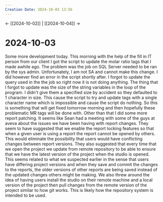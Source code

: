 ```yaml
---
Creation Date: 2024-10-03 13:56
---
```


<- [[2024-10-02]] | [[2024-10-04]]  ->

# 2024-10-03
Some more development today. This morning with the help of the fill in IT person from our client I got the script to update the molar ratio tags that I made awhile ago. The problem was the job on SQL Server needed to be ran by the sys admin. Unfortunately, I am not SA and cannot make this change. I did however find an error in the script shortly after. I forgot to update the query used in the the job so right now it is not doing anything.  The thing that I forgot to update was the size of the string variables in the loop of the program. I didn't give them a specified size by accident so they defaulted to 1 character in size. This cause the script to try and update tags with a single character name which is impossible and cause the script do nothing. So this is something that will get fixed tomorrow morning and then hopefully these problematic MR tags will be done with. Other than that I did some more report patching. It seems like Sean had a meeting with some of the guys at aveva about the issues we have been having with report changes. They seem to have suggested that we enable the report locking features so that when a given user is using a report the report cannot be opened by others. This would eliminate the possibility that users would have conflicting changes between report versions. They also suggested that every time that we open the project we update from remote repository to be able to ensure that we have the latest version of the project when the studio is opened. This seems related to what we suspected earlier in the sense that users have differing project versions and when they save and commit the changes to the reports, the older versions of other reports are being saved instead of the updated changes others might be making. We also threw around the idea of having users install the studio on their remote machine and a local version of the project then pull changes from the remote version of the project similar to how git works. This is likely how the repository system is intended to be used.